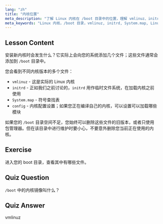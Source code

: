 ```yaml
---
lang: "zh"
title: "内核位置"
meta_description: "了解 Linux 内核在 /boot 目录中的位置，理解 vmlinuz、initrd 和 System.map。探索内核文件并有效管理空间。"
meta_keywords: "Linux 内核，/boot 目录，vmlinuz, initrd, System.map, Linux 初学者，内核教程，Linux 指南"
---
```


## Lesson Content

安装新内核时会发生什么？它实际上会向您的系统添加几个文件；这些文件通常会添加到 `/boot` 目录中。

您会看到不同内核版本的多个文件：

- `vmlinuz` - 这是实际的 Linux 内核
- `initrd` - 正如我们之前讨论的，`initrd` 用作临时文件系统，在加载内核之前使用
- `System.map` - 符号查找表
- `config` - 内核配置设置；如果您正在编译自己的内核，可以设置可以加载哪些模块

如果您的 `/boot` 目录空间不足，您始终可以删除这些文件的旧版本，或者只使用包管理器。但在该目录中进行维护时要小心，不要意外删除您当前正在使用的内核。

## Exercise

进入您的 boot 目录，查看其中有哪些文件。

## Quiz Question

`/boot` 中的内核镜像叫什么？

## Quiz Answer

vmlinuz
